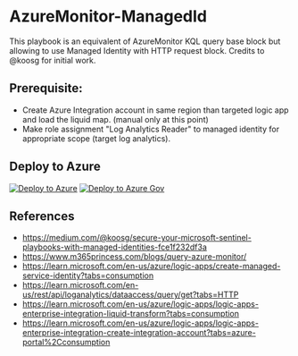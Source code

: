 # AzureMonitor-ManagedId

This playbook is an equivalent of AzureMonitor KQL query base block but allowing to use Managed Identity with HTTP request block.
Credits to @koosg for initial work.

## Prerequisite:

* Create Azure Integration account in same region than targeted logic app and load the liquid map. (manual only at this point)
* Make role assignment "Log Analytics Reader" to managed identity for appropriate scope (target log analytics).

## Deploy to Azure
[![Deploy to Azure](https://aka.ms/deploytoazurebutton)](https://portal.azure.com/#create/Microsoft.Template/uri/https%3A%2F%2Fraw.githubusercontent.com%2FAzure%2FAzure-Sentinel%2Fmaster%2FPlaybooks%2FAzureMonitor-ManagedId2Fazuredeploy.json)
[![Deploy to Azure Gov](https://aka.ms/deploytoazuregovbutton)](https://portal.azure.us/#create/Microsoft.Template/uri/https%3A%2F%2Fraw.githubusercontent.com%2FAzure%2FAzure-Sentinel%2Fmaster%2FPlaybooks%2FAzureMonitor-ManagedId%2Fazuredeploy.json)

## References

* https://medium.com/@koosg/secure-your-microsoft-sentinel-playbooks-with-managed-identities-fce1f232df3a
* https://www.m365princess.com/blogs/query-azure-monitor/
* https://learn.microsoft.com/en-us/azure/logic-apps/create-managed-service-identity?tabs=consumption
* https://learn.microsoft.com/en-us/rest/api/loganalytics/dataaccess/query/get?tabs=HTTP
* https://learn.microsoft.com/en-us/azure/logic-apps/logic-apps-enterprise-integration-liquid-transform?tabs=consumption
* https://learn.microsoft.com/en-us/azure/logic-apps/logic-apps-enterprise-integration-create-integration-account?tabs=azure-portal%2Cconsumption
